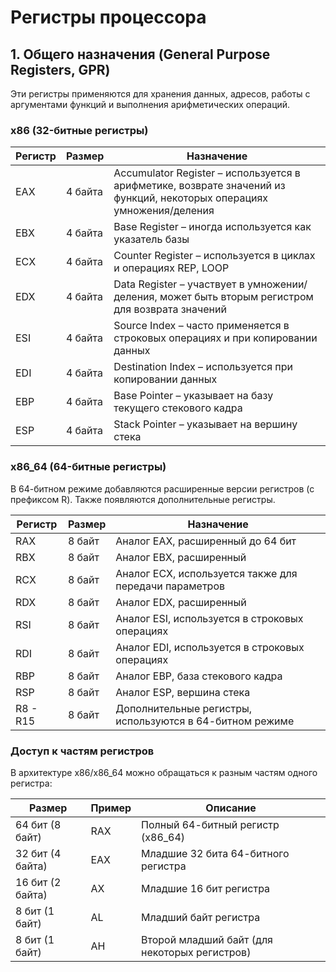 # Регистры процессора

## 1. Общего назначения (General Purpose Registers, GPR)

Эти регистры применяются для хранения данных, адресов, работы с аргументами функций и выполнения арифметических операций.

### x86 (32-битные регистры)

| Регистр | Размер  | Назначение                                                                                                            |
|---------|---------|-----------------------------------------------------------------------------------------------------------------------|
| EAX     | 4 байта | Accumulator Register – используется в арифметике, возврате значений из функций, некоторых операциях умножения/деления |
| EBX     | 4 байта | Base Register – иногда используется как указатель базы                                                                |
| ECX     | 4 байта | Counter Register – используется в циклах и операциях REP, LOOP                                                        |
| EDX     | 4 байта | Data Register – участвует в умножении/деления, может быть вторым регистром для возврата значений                      |
| ESI     | 4 байта | Source Index – часто применяется в строковых операциях и при копировании данных                                       |
| EDI     | 4 байта | Destination Index – используется при копировании данных                                                               |
| EBP     | 4 байта | Base Pointer – указывает на базу текущего стекового кадра                                                             |
| ESP     | 4 байта | Stack Pointer – указывает на вершину стека                                                                            |

### x86_64 (64-битные регистры)

В 64-битном режиме добавляются расширенные версии регистров (с префиксом R). Также появляются дополнительные регистры.

| Регистр  | Размер | Назначение                                                |
|----------|--------|-----------------------------------------------------------|
| RAX      | 8 байт | Аналог EAX, расширенный до 64 бит                         |
| RBX      | 8 байт | Аналог EBX, расширенный                                   |
| RCX      | 8 байт | Аналог ECX, используется также для передачи параметров    |
| RDX      | 8 байт | Аналог EDX, расширенный                                   |
| RSI      | 8 байт | Аналог ESI, используется в строковых операциях            |
| RDI      | 8 байт | Аналог EDI, используется в строковых операциях            |
| RBP      | 8 байт | Аналог EBP, база стекового кадра                          |
| RSP      | 8 байт | Аналог ESP, вершина стека                                 |
| R8 - R15 | 8 байт | Дополнительные регистры, используются в 64-битном режиме  |

### Доступ к частям регистров

В архитектуре x86/x86_64 можно обращаться к разным частям одного регистра:

| Размер           | Пример         | Описание                                      |
|------------------|----------------|-----------------------------------------------|
| 64 бит (8 байт)  | RAX            | Полный 64-битный регистр (x86_64)             |
| 32 бит (4 байта) | EAX            | Младшие 32 бита 64-битного регистра           |
| 16 бит (2 байта) | AX             | Младшие 16 бит регистра                       |
| 8 бит (1 байт)   | AL             | Младший байт регистра                         |
| 8 бит (1 байт)   | AH             | Второй младший байт (для некоторых регистров) |